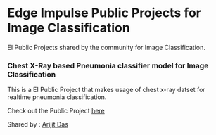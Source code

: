 # Edge Impulse Public Projects for Image Classification
EI Public Projects shared by the community for Image Classification. 

### Chest X-Ray based Pneumonia classifier model for Image Classification
This is a EI Public Project that makes usage of chest x-ray datset for realtime pneumonia classification. 

Check out the Public Project [here](https://studio.edgeimpulse.com/public/18340/v1)

Shared by : [Arijit Das](https://github.com/arijitdas123student)
